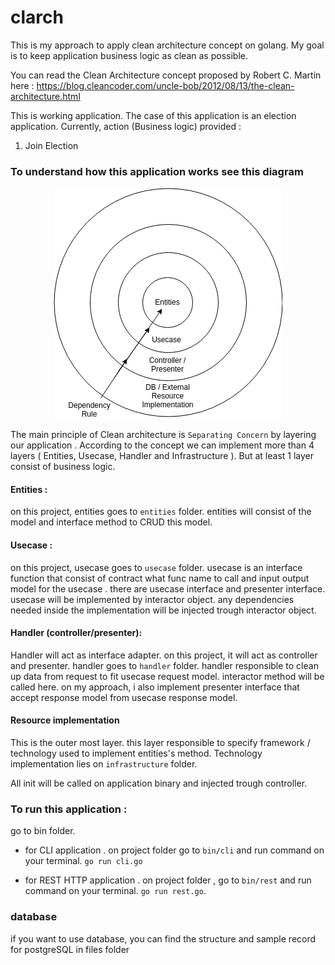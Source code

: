 # clarch
This is my approach to apply clean architecture concept on golang.
My goal is to keep application business logic as clean as possible.

You can read the Clean Architecture concept proposed by Robert C. Martin here : 
https://blog.cleancoder.com/uncle-bob/2012/08/13/the-clean-architecture.html

This is working application.
The case of this application is an election application.
Currently, action (Business logic) provided :
1. Join Election 

### To understand how this application works see this diagram
<p align="center">
  <img src="https://github.com/leemov/clarch/blob/master/files/Clean%20Arch%20Diagram.png">
</p>

The main principle of Clean architecture is `Separating Concern` by layering our application .
According to the concept we can implement more than 4 layers ( Entities, Usecase, Handler and Infrastructure ).
But at least 1 layer consist of business logic.

#### Entities : 
on this project, entities goes to `entities` folder.
entities will consist of the model and interface method to CRUD this model.

#### Usecase : 
on this project, usecase goes to `usecase` folder.
usecase is an interface function that consist of contract what func name to call and input output model for the usecase .
there are usecase interface and presenter interface.
usecase will be implemented by interactor object.
any dependencies needed inside the implementation will be injected trough interactor object.

#### Handler (controller/presenter): 
Handler will act as interface adapter.
on this project, it will act as controller and presenter.
handler goes to `handler` folder.
handler responsible to clean up data from request to fit usecase request model. 
interactor method will be called here.
on my approach, i also implement presenter interface that accept response model from usecase response model.

#### Resource implementation
This is the outer most layer.
this layer responsible to specify framework / technology used to implement entities's method.
Technology implementation lies on `infrastructure` folder.

All init will be called on application binary and injected trough controller.


### To run this application : 
go to bin folder.
- for CLI application .
on project folder go to `bin/cli` and run command on your terminal.
`go run cli.go`

- for REST HTTP application .
on project folder , go to `bin/rest` and run command on your terminal.
`go run rest.go`.

### database 
if you want to use database, you can find the structure and sample record for postgreSQL in files folder

